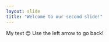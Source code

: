 ```yaml
---
layout: slide
title: "Welcome to our second slide!"
---
```

My text :blush:
Use the left arrow to go back!
